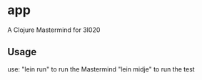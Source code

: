 # app

A Clojure Mastermind for 3I020

## Usage

use:
"lein run" to run the Mastermind
"lein midje" to run the test
